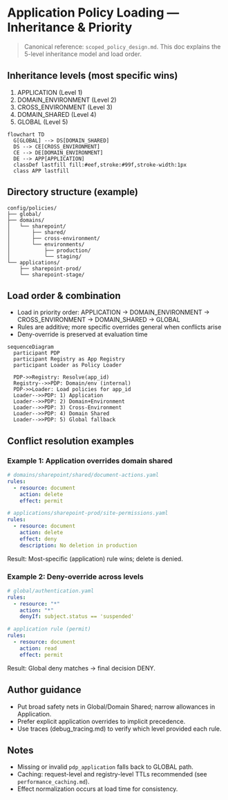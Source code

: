 # Application Policy Loading — Inheritance & Priority

> Canonical reference: `scoped_policy_design.md`. This doc explains the 5-level inheritance model and load order.

## Inheritance levels (most specific wins)
1. APPLICATION (Level 1)
2. DOMAIN_ENVIRONMENT (Level 2)
3. CROSS_ENVIRONMENT (Level 3)
4. DOMAIN_SHARED (Level 4)
5. GLOBAL (Level 5)

```mermaid
flowchart TD
  G[GLOBAL] --> DS[DOMAIN_SHARED]
  DS --> CE[CROSS_ENVIRONMENT]
  CE --> DE[DOMAIN_ENVIRONMENT]
  DE --> APP[APPLICATION]
  classDef lastfill fill:#eef,stroke:#99f,stroke-width:1px
  class APP lastfill
```

## Directory structure (example)
```text
config/policies/
├── global/
├── domains/
│   └── sharepoint/
│       ├── shared/
│       ├── cross-environment/
│       └── environments/
│           ├── production/
│           └── staging/
└── applications/
    ├── sharepoint-prod/
    └── sharepoint-stage/
```

## Load order & combination
- Load in priority order: APPLICATION → DOMAIN_ENVIRONMENT → CROSS_ENVIRONMENT → DOMAIN_SHARED → GLOBAL
- Rules are additive; more specific overrides general when conflicts arise
- Deny-override is preserved at evaluation time

```mermaid
sequenceDiagram
  participant PDP
  participant Registry as App Registry
  participant Loader as Policy Loader

  PDP->>Registry: Resolve(app_id)
  Registry-->>PDP: Domain/env (internal)
  PDP->>Loader: Load policies for app_id
  Loader-->>PDP: 1) Application
  Loader-->>PDP: 2) Domain+Environment
  Loader-->>PDP: 3) Cross-Environment
  Loader-->>PDP: 4) Domain Shared
  Loader-->>PDP: 5) Global fallback
```

## Conflict resolution examples
### Example 1: Application overrides domain shared
```yaml
# domains/sharepoint/shared/document-actions.yaml
rules:
  - resource: document
    action: delete
    effect: permit

# applications/sharepoint-prod/site-permissions.yaml
rules:
  - resource: document
    action: delete
    effect: deny
    description: No deletion in production
```
Result: Most-specific (application) rule wins; delete is denied.

### Example 2: Deny-override across levels
```yaml
# global/authentication.yaml
rules:
  - resource: "*"
    action: "*"
    denyIf: subject.status == 'suspended'

# application rule (permit)
rules:
  - resource: document
    action: read
    effect: permit
```
Result: Global deny matches → final decision DENY.

## Author guidance
- Put broad safety nets in Global/Domain Shared; narrow allowances in Application.
- Prefer explicit application overrides to implicit precedence.
- Use traces (debug_tracing.md) to verify which level provided each rule.

## Notes
- Missing or invalid `pdp_application` falls back to GLOBAL path.
- Caching: request-level and registry-level TTLs recommended (see `performance_caching.md`).
- Effect normalization occurs at load time for consistency.

